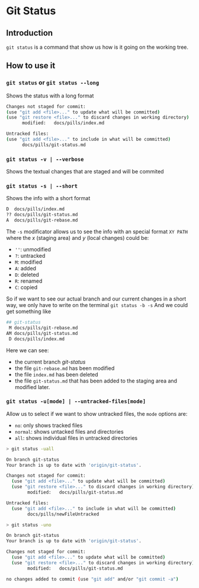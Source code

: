 # Git Status

## Introduction
`git status` is a command that show us how is it going on the working tree.

## How to use it
### `git status` or `git status --long`
Shows the status with a long format
  
```bash
Changes not staged for commit:
(use "git add <file>..." to update what will be committed)
(use "git restore <file>..." to discard changes in working directory)
      modified:   docs/pills/index.md

Untracked files:
(use "git add <file>..." to include in what will be committed)
      docs/pills/git-status.md
```

###  `git status -v | --verbose` 
Shows the textual changes that are staged and will be commited

###  `git status -s | --short`
Shows the info with a short format

```bash
D  docs/pills/index.md
?? docs/pills/git-status.md
A  docs/pills/git-rebase.md
```

The `-s` modificator allows us to see the info with an special format `XY PATH` where the *x* (staging area) and *y* (local changes) could be:
- `''`: unmodified
- `?`: untracked
- `M`: modified
- `A`: added
- `D`: deleted
- `R`: renamed
- `C`: copied

So if we want to see our actual branch and our current changes in a short way, we only have to write on the terminal `git status -b -s`
And we could get something like
```bash
## git-status
 M docs/pills/git-rebase.md
AM docs/pills/git-status.md
 D docs/pills/index.md
```

Here we can see:
- the current branch *git-status*
- the file `git-rebase.md` has been modified
- the file `index.md` has been deleted
- the file `git-status.md` that has been added to the staging area and modified later.

###  `git status -u[mode] | --untracked-files[mode]`
Allow us to select if we want to show untracked files, the `mode` options are:
- `no`: only shows tracked files
- `normal`: shows untacked files and directories
- `all`: shows individual files in untracked directories

```bash
> git status -uall

On branch git-status
Your branch is up to date with 'origin/git-status'.

Changes not staged for commit:
  (use "git add <file>..." to update what will be committed)
  (use "git restore <file>..." to discard changes in working directory)
        modified:   docs/pills/git-status.md

Untracked files:
  (use "git add <file>..." to include in what will be committed)
        docs/pills/newFileUntracked
```
```bash
> git status -uno

On branch git-status
Your branch is up to date with 'origin/git-status'.

Changes not staged for commit:
  (use "git add <file>..." to update what will be committed)
  (use "git restore <file>..." to discard changes in working directory)
        modified:   docs/pills/git-status.md

no changes added to commit (use "git add" and/or "git commit -a")
```
